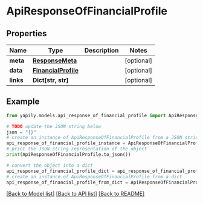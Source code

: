 # ApiResponseOfFinancialProfile


## Properties

Name | Type | Description | Notes
------------ | ------------- | ------------- | -------------
**meta** | [**ResponseMeta**](ResponseMeta.md) |  | [optional] 
**data** | [**FinancialProfile**](FinancialProfile.md) |  | [optional] 
**links** | **Dict[str, str]** |  | [optional] 

## Example

```python
from yapily.models.api_response_of_financial_profile import ApiResponseOfFinancialProfile

# TODO update the JSON string below
json = "{}"
# create an instance of ApiResponseOfFinancialProfile from a JSON string
api_response_of_financial_profile_instance = ApiResponseOfFinancialProfile.from_json(json)
# print the JSON string representation of the object
print(ApiResponseOfFinancialProfile.to_json())

# convert the object into a dict
api_response_of_financial_profile_dict = api_response_of_financial_profile_instance.to_dict()
# create an instance of ApiResponseOfFinancialProfile from a dict
api_response_of_financial_profile_from_dict = ApiResponseOfFinancialProfile.from_dict(api_response_of_financial_profile_dict)
```
[[Back to Model list]](../README.md#documentation-for-models) [[Back to API list]](../README.md#documentation-for-api-endpoints) [[Back to README]](../README.md)


